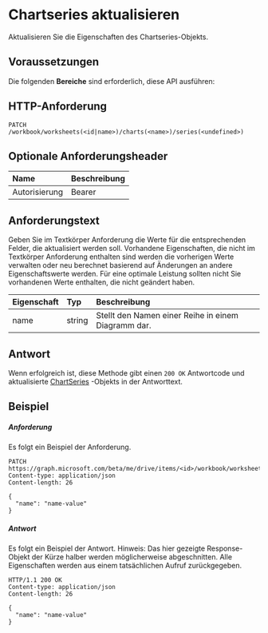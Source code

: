 # <a name="update-chartseries"></a>Chartseries aktualisieren

Aktualisieren Sie die Eigenschaften des Chartseries-Objekts.
## <a name="prerequisites"></a>Voraussetzungen
Die folgenden **Bereiche** sind erforderlich, diese API ausführen: 
## <a name="http-request"></a>HTTP-Anforderung
<!-- { "blockType": "ignored" } -->
```http
PATCH /workbook/worksheets(<id|name>)/charts(<name>)/series(<undefined>)
```
## <a name="optional-request-headers"></a>Optionale Anforderungsheader
| Name       | Beschreibung|
|:-----------|:-----------|
| Autorisierung  | Bearer<code>|


## <a name="request-body"></a>Anforderungstext
Geben Sie im Textkörper Anforderung die Werte für die entsprechenden Felder, die aktualisiert werden soll. Vorhandene Eigenschaften, die nicht im Textkörper Anforderung enthalten sind werden die vorherigen Werte verwalten oder neu berechnet basierend auf Änderungen an andere Eigenschaftswerte werden. Für eine optimale Leistung sollten nicht Sie vorhandenen Werte enthalten, die nicht geändert haben.

| Eigenschaft     | Typ   |Beschreibung|
|:---------------|:--------|:----------|
|name|string|Stellt den Namen einer Reihe in einem Diagramm dar.|

## <a name="response"></a>Antwort
Wenn erfolgreich ist, diese Methode gibt einen `200 OK` Antwortcode und aktualisierte [ChartSeries](../resources/chartseries.md) -Objekts in der Antworttext.
## <a name="example"></a>Beispiel
##### <a name="request"></a>Anforderung
Es folgt ein Beispiel der Anforderung.
<!-- {
  "blockType": "request",
  "name": "update_chartseries"
}-->
```http
PATCH https://graph.microsoft.com/beta/me/drive/items/<id>/workbook/worksheets(<id|name>)/charts(<name>)/series(<undefined>)
Content-type: application/json
Content-length: 26

{
  "name": "name-value"
}
```
##### <a name="response"></a>Antwort
Es folgt ein Beispiel der Antwort. Hinweis: Das hier gezeigte Response-Objekt der Kürze halber werden möglicherweise abgeschnitten. Alle Eigenschaften werden aus einem tatsächlichen Aufruf zurückgegeben.
<!-- {
  "blockType": "response",
  "truncated": true,
  "@odata.type": "microsoft.graph.chartSeries"
} -->
```http
HTTP/1.1 200 OK
Content-type: application/json
Content-length: 26

{
  "name": "name-value"
}
```

<!-- uuid: 8fcb5dbc-d5aa-4681-8e31-b001d5168d79
2015-10-25 14:57:30 UTC -->
<!-- {
  "type": "#page.annotation",
  "description": "Update chartseries",
  "keywords": "",
  "section": "documentation",
  "tocPath": ""
}-->